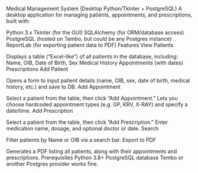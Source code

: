 Medical Management System (Desktop Python/Tkinter + PostgreSQL)
A desktop application for managing patients, appointments, and prescriptions, built with:

Python 3.x
Tkinter (for the GUI)
SQLAlchemy (for ORM/database access)
PostgreSQL (hosted on Tembo, but could be any Postgres instance)
ReportLab (for exporting patient data to PDF)
Features
View Patients

Displays a table (“Excel-like”) of all patients in the database, including:
Name, OIB, Date of Birth, Sex
Medical History
Appointments (with dates)
Prescriptions
Add Patient

Opens a form to input patient details (name, OIB, sex, date of birth, medical history, etc.) and save to DB.
Add Appointment

Select a patient from the table, then click “Add Appointment.”
Lets you choose hardcoded appointment types (e.g. GP, KRV, X-RAY) and specify a date/time.
Add Prescription

Select a patient from the table, then click “Add Prescription.”
Enter medication name, dosage, and optional doctor or date.
Search

Filter patients by Name or OIB via a search bar.
Export to PDF

Generates a PDF listing all patients, along with their appointments and prescriptions.
Prerequisites
Python 3.8+
PostgreSQL database
Tembo or another Postgres provider works fine.
